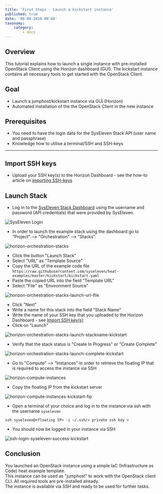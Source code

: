 ```yaml
---
title: 'First Steps - Launch a kickstart instance'
published: true
date: '08-08-2018 09:48'
taxonomy:
    category:
        - docs
---
```


## Overview

This tutorial explains how to launch a single instance with pre-installed OpenStack Client using the Horizon dashboard (GUI).
The kickstart instance contains all necessary tools to get started with the OpenStack Client.

## Goal

* Launch a jumphost/kickstart instance via GUI (Horizon)
* Automated installation of the the OpenStack Client in the new instance

## Prerequisites

* You need to have the login data for the SysEleven Stack API (user name and passphrase)
* Knowledge how to utilise a terminal/SSH and SSH-keys

---

## Import SSH keys

* Upload your SSH key(s) to the Horizon Dashboard - see the how-to article on [importing SSH-keys](../../03.Howtos/01.ssh-keys/docs.en.md)

## Launch Stack

* Log in to the [SysEleven Stack Dashboard](https://dashboard.cloud.syseleven.net) using the username and password (API credentials) that were provided by SysEleven.

![SysEleven Login](../../images/horizon-login.png)

* In order to launch the example stack using the dashboard go to "Project" --> "Orchestration" --> "Stacks".  

![horizon-orchestration-stacks](../../images/horizon-orchestration-stacks.png)

* Click the button "Launch Stack"
* Select "URL" as "Template Source"
* Copy the URL of the example code file `https://raw.githubusercontent.com/syseleven/heat-examples/master/kickstart/kickstart.yaml`
* Paste the copied URL into the field "Template URL"
* Select "File" as "Environment Source"  

![horizon-orchestration-stacks-launch-url-file](../../images/horizon-orchestration-stacks-launch-url-file.png)

* Click "Next"
* Write a name for this stack into the field "Stack Name"
* Write the name of your SSH key that you uploaded to the Horizon Dashboard - see [Import SSH key(s)](#import-ssh-keys)
* Click on "Launch"  

![horizon-orchestration-stacks-launch-stackname-kickstart](../../images/horizon-orchestration-stacks-launch-stackname-kickstart.png)

* Verify that the stack status is "Create In Progress" or "Create Complete"  

![horizon-orchestration-stacks-launch-complete-kickstart](../../images/horizon-orchestration-stacks-launch-complete-kickstart.png)

* Go to "Compute" --> "Instances" in order to retrieve the floating IP that is required to access the instance via SSH  

![horizon-compute-instances](../../images/horizon-compute-instances.png)

* Copy the floating IP from the kickstart server  

![horizon-compute-instances-kickstart-fip](../../images/horizon-compute-instances-kickstart-fip.png)

* Open a terminal of your choice and log in to the instance via ssh with the username `syseleven`  

`ssh syseleven@<floating IP> -i ~/.ssh/< private ssh key >`

* You should now be logged in your instance via SSH  

![ssh-login-syseleven-success-kickstart](../../images/ssh-login-syseleven-success-kickstart.png)

## Conclusion

You launched an OpenStack instance using a simple IaC (Infrastructure as Code) heat example template.  
This instance can be used as "jumphost" to work with the OpenStack client CLI. All required tools are pre-installed already.  
The instance is available via SSH and ready to be used for further tasks.